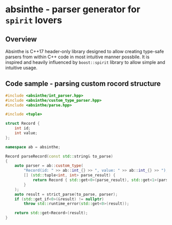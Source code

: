 # absinthe - parser generator for `spirit` lovers 
## Overview

Absinthe is C++17 header-only library designed to allow creating type-safe parsers from within C++ code in most intuitive manner possbile. It is inspired and heavily influenced by `boost::spirit` library to allow simple and intuitive usage.

## Code sample - parsing custom rocord structure

```c++
#include <absinthe/int_parser.hpp>
#include <absinthe/custom_type_parser.hpp>
#include <absinthe/parse.hpp>

#include <tuple>

struct Record {
    int id;
    int value;
};

namespace ab = absinthe;

Record parseRecord(const std::string& to_parse)
{
    auto parser = ab::custom_type(
        "Record(id: " >> ab::int_{} >> ", value: " >> ab::int_{} >> ");",
        [] (std::tuple<int, int> parse_result) {
            return Record { std::get<0>(parse_result), std::get<1>(parse_result) };
        }
    );
    auto result = strict_parse(to_parse, parser);
    if (std::get_if<0>(&result) != nullptr)
        throw std::runtime_error(std::get<0>(result));

    return std::get<Record>(result);
}

```
